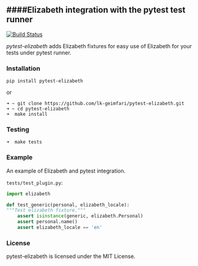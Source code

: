 ####Elizabeth integration with the pytest test runner
---
[![Build Status](https://travis-ci.org/lk-geimfari/pytest-elizabeth.svg?branch=master)](https://travis-ci.org/lk-geimfari/pytest-elizabeth)

_pytest-elizabeth_ adds Elizabeth fixtures for easy use of Elizabeth for your tests under pytest runner.


### Installation

```
pip install pytest-elizabeth
```

or 
```
➜ ~ git clone https://github.com/lk-geimfari/pytest-elizabeth.git
➜ ~ cd pytest-elizabeth
➜  make install
```

### Testing
```
➜  make tests
```

### Example

An example of Elizabeth and pytest integration.

`tests/test_plugin.py`:

```python
import elizabeth

def test_generic(personal, elizabeth_locale):
"""Test elizabeth fixture."""
    assert isinstance(generic, elizabeth.Personal)
    assert personal.name()
    assert elizabeth_locale == 'en'
```

### License

pytest-elizabeth is licensed under the MIT License.
